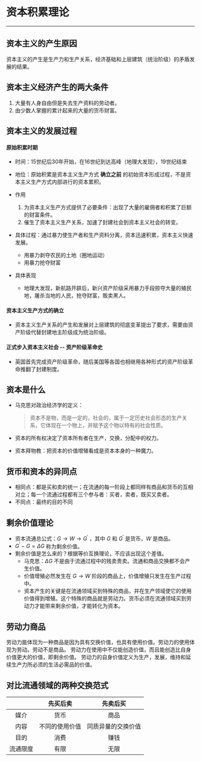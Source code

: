 # 资本积累理论
---
## 资本主义的产生原因
资本主义的产生是生产力和生产关系，经济基础和上层建筑（统治阶级）的矛盾发展的结果。

## 资本主义经济产生的两大条件
1. 大量有人身自由但是失去生产资料的劳动者。
2. 由少数人掌握的累计起来的大量的货币财富。

## 资本主义的发展过程

#### 原始积累时期
* 时间：15世纪后30年开始，在16世纪到达高峰（地理大发现），19世纪结束

* 地位：原始积累是资本主义生产方式 __确立之前__ 的初始资本形成过程，不是资本主义生产方式内部进行的资本累积。

* 作用
    1. 为资本主义生产方式提供了必要条件：出现了大量的雇佣者和积累了巨额的财富条件。
    2. 催生了资本主义生产关系，加速了封建社会到资本主义社会的转变。

* 具体过程：通过暴力使生产者和生产资料分离，资本迅速积累，资本主义快速发展。
    * 用暴力剥夺农民的土地（圈地运动）
    * 用暴力抢夺财富

* 具体表现
    * 地理大发现，新航路开辟后，新兴资产阶级采用暴力手段掠夺大量的殖民地，屠杀当地的人民，抢夺财富，贩卖黑人。

#### 资本主义生产方式的确立
* 资本主义生产关系的产生和发展对上层建筑的彻底变革提出了要求，需要由资产阶级代替封建地主阶级成为统治阶级。

#### 正式步入资本主义社会 -- 资产阶级革命史
* 英国首先完成资产阶级革命，随后美国等各国也相继用各种形式的资产阶级革命推翻了封建制度。

## 资本是什么
* 马克思对政治经济学的定义：
    > 资本不是物，而是一定的，社会的，属于一定历史社会形态的生产关系，它体现在一个物上，并赋予这个物以特有的社会性质。

* 资本的所有权决定了资本所有者在生产，交换，分配中的权力。

* 资本拜物教：把资本的价值增殖看成是资本本身的一种魔力。

## 货币和资本的异同点
* 相同点：都是买和卖的统一；在流通的每一阶段上都同样有商品和货币的互相对立；每一个流通过程都有三个参与者：买者，卖者，既买又卖者。
* 不同点：最终的目的不同

## 剩余价值理论
* 资本流通总公式：$G\rightarrow W\rightarrow G^{'}$ ，其中 $G$ 和 $G^{'}$ 是货币，$W$ 是商品。
* $G^{'}-G=\Delta G$ 称为剩余价值。
* 剩余价值是怎么来的？根据等价互换理论，不应该出现这个差值。
    * 马克思：$\Delta G$ 不是由于流通过程中的贱卖贵卖。流通和商品交换都不会产生价值。
    * 价值增殖必然发生在 $G\rightarrow W$ 阶段的商品上，价值增殖只发生在生产过程中。
    * 资本产生的关键是在流通领域买到特殊的商品，并在生产领域使它的使用价值得到增殖。这个特殊的商品就是劳动力。货币必须在流通领域买到劳动力才能带来剩余价值，才能转化为资本。

## 劳动力商品
劳动力能体现为一种商品是因为具有交换价值，也具有使用价值。劳动力的使用体现为劳动。劳动不是商品。
劳动力在使用中不仅能创造价值，而且能创造比自身价值更大的价值，即剩余价值。
劳动力的自身价值定义为生产，发展，维持和延续生产力所必须的生活必需品的价值。

## 对比流通领域的两种交换范式
||先买后卖|先卖后买|
|:-:|:-:|:-:|
|媒介|货币|商品|
|内容|不同的使用价值|同质异量的交换价值|
|目的|消费|赚钱|
|流通限度|有限|无限|

